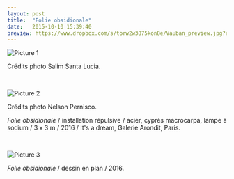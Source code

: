 ```yaml
---
layout: post
title:  "Folie obsidionale"
date:   2015-10-10 15:39:40
preview: https://www.dropbox.com/s/torw2w3875kon8e/Vauban_preview.jpg?raw=1
---
```


![Picture 1](https://www.dropbox.com/s/4obs40xmuxebu87/Vauban.jpg?raw=1)
<p style="text-align:justify">
Cr&eacute;dits photo Salim Santa Lucia.
</p>
<br>

![Picture 2](https://www.dropbox.com/s/41bbeir2d7uxuyk/folie_obsidionnale.jpg?raw=1)
<p style="text-align:justify">
Cr&eacute;dits photo Nelson Pernisco.
</p>

<p style="text-align:justify">
<span style="font-style: italic;">Folie obsidionale</span> / installation r&eacute;pulsive / acier, cypr&egrave;s macrocarpa, lampe &agrave; sodium / 3 x 3 m / 2016 / It's a dream, Galerie Arondit, Paris.
</p>
<br>

![Picture 3](https://www.dropbox.com/s/e2jvs97dlmdvl5y/folie_obsidionnale_etoile1.jpg?raw=1)
<p style="text-align:justify">
<span style="font-style: italic;">Folie obsidionale</span> / dessin en plan / 2016. 